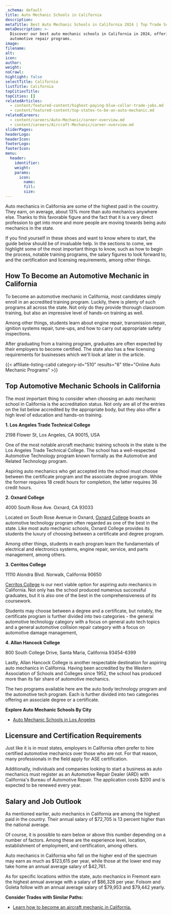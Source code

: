 ```yaml
---
_schema: default
title: Auto Mechanic Schools in California
description:
metaTitle: Best Auto Mechanic Schools in California 2024 | Top Trade Schools
metaDescription: >-
  Discover our best auto mechanic schools in California in 2024, offering top
  automotive repair programs.
image:
filename:
alt:
icon:
author:
weight:
noCrawl:
highlight: false
selectTitle: California
listTitle: California
topCitiesTitle:
topCities: []
relatedArticles:
  - content/featured-content/highest-paying-blue-collar-trade-jobs.md
  - content/featured-content/top-states-to-be-an-auto-mechanic.md
relatedCareers:
  - content/careers/Auto-Mechanic/career-overview.md
  - content/careers/Aircraft-Mechanic/career-overview.md
sliderPages:
headerLogo:
headerIcon:
footerLogo:
footerIcon:
menu:
  header:
    identifier:
    weight:
    params:
      icon:
        name:
        fill:
        size:
---
```

Auto mechanics in California are some of the highest paid in the country. They earn, on average, about 13% more than auto mechanics anywhere else. Thanks to this favorable figure and the fact that it is a very direct profession to get into more and more people are moving towards being auto mechanics in the state.

If you find yourself in these shoes and want to know where to start, the guide below should be of invaluable help. In the sections to come, we highlight some of the most important things to know, such as how to begin the process, notable training programs, the salary figures to look forward to, and the certification and licensing requirements, among other things.

## **How To Become an Automotive Mechanic in California**

To become an automotive mechanic in California, most candidates simply enroll in an accredited training program. Luckily, there is plenty of such programs all across the state. Not only do they provide thorough classroom training, but also an impressive level of hands-on training as well.

Among other things, students learn about engine repair, transmission repair, ignition systems repair, tune-ups, and how to carry out appropriate safety inspections.

After graduating from a training program, graduates are often expected by their employers to become certified. The state also has a few licensing requirements for businesses which we'll look at later in the article.

{{< affiliate-listing-catid category-id="510" results="6" title="Online Auto Mechanic Programs" >}}

## **Top Automotive Mechanic Schools in California**

The most important thing to consider when choosing an auto mechanic school in California is the accreditation status. Not only are all of the entries on the list below accredited by the appropriate body, but they also offer a high level of education and hands-on training.

**1\. Los Angeles Trade Technical College**

2198 Flower St, Los Angeles, CA 90015, USA

One of the most notable aircraft mechanic training schools in the state is the Los Angeles Trade Technical College. The school has a well-respected Automotive Technology program known formally as the Automotive and Related Technology program.

Aspiring auto mechanics who get accepted into the school must choose between the certificate program and the associate degree program. While the former requires 18 credit hours for completion, the latter requires 36 credit hours.

**2\. Oxnard College**

4000 South Rose Ave. Oxnard, CA 93033

Located on South Rose Avenue in Oxnard, [Oxnard College](https://www.oxnardcollege.edu/) boasts an automotive technology program often regarded as one of the best in the state. Like most auto mechanic schools, Oxnard College provides its students the luxury of choosing between a certificate and degree program.

Among other things, students in each program learn the fundamentals of electrical and electronics systems, engine repair, service, and parts management, among others.

**3\. Cerritos College**

11110 Alondra Blvd. Norwalk, California 90650

[Cerritos College](https://www.cerritos.edu/) is our next viable option for aspiring auto mechanics in California. Not only has the school produced numerous successful graduates, but it is also one of the best in the comprehensiveness of its coursework.

Students may choose between a degree and a certificate, but notably, the certificate program is further divided into two categories - the general automotive technology category with a focus on general auto tech topics and a general automotive collision repair category with a focus on automotive damage management,

**4\. Allan Hancock College**

800 South College Drive, Santa Maria, California 93454-6399

Lastly, Allan Hancock College is another respectable destination for aspiring auto mechanics in California. Having been accredited by the Western Association of Schools and Colleges since 1952, the school has produced more than its fair share of automotive mechanics.

The two programs available here are the auto body technology program and the automotive tech program. Each is further divided into two categories offering an associate degree or a certificate.

**Explore Auto Mechanic Schools By City**

* [Auto Mechanic Schools in Los Angeles](https://toptradeschools.com/near-you/auto-mechanic/california/los-angeles/)

## **Licensure and Certification Requirements**

Just like it is in most states, employers in California often prefer to hire certified automotive mechanics over those who are not. For that reason, many professionals in the field apply for ASE certification.

Additionally, individuals and companies looking to start a business as auto mechanics must register as an Automotive Repair Dealer (ARD) with California's Bureau of Automotive Repair. The application costs $200 and is expected to be renewed every year.

## **Salary and Job Outlook**

As mentioned earlier, auto mechanics in California are among the highest paid in the country. Their annual salary of $72,705 is 13 percent higher than the national average.

Of course, it is possible to earn below or above this number depending on a number of factors. Among these are the experience level, location, establishment of employment, and certification, among others.

Auto mechanics in California who fall on the higher end of the spectrum may earn as much as $123,615 per year, while those at the lower end may take home an annual average salary of $42,761.

As for specific locations within the state, auto mechanics in Fremont earn the highest annual average with a salary of $86,328 per year. Folsom and Goleta follow with an annual average salary of $79,953 and $79,442 yearly.

**Consider Trades with Similar Paths:**

* [Learn how to become an aircraft mechanic in California.](https://toptradeschools.com/near-you/aircraft-mechanic/california/)